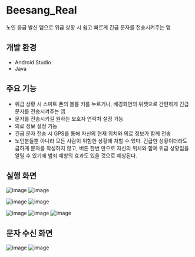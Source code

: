 # Beesang_Real

노인 응급 발신 앱으로 위급 상황 시 쉽고 빠르게 긴급 문자를 전송시켜주는 앱

## 개발 환경

- Android Studio
- Java

## 주요 기능

- 위급 상황 시 스마트 폰의 볼륨 키를 누르거나, 배경화면의 위젯으로 간편하게 긴급 문자를 전송시켜주는 앱
- 문자를 전송시키길 원하는 보호자 연락처 설정 가능
- 의료 정보 설정 기능
- 긴급 문자 전송 시 GPS를 통해 자신의 현재 위치와 의료 정보가 함께 전송
- 노인분들뿐 아니라 모든 사람이 위험한 상황에 처할 수 있다. 긴급한 상황이더라도 급하게 문자를 작성하지 않고, 버튼 한번 만으로 자신의 위치와 함께 위급 상황임을 알릴 수 있기에 범죄 예방의 효과도 있을 것으로 예상된다.

## 실행 화면
![image](https://user-images.githubusercontent.com/52234053/122553308-7738ea80-d072-11eb-98fa-2dae306307c8.png)
![image](https://user-images.githubusercontent.com/52234053/122553324-7ef88f00-d072-11eb-83e4-c074d5e1e5c8.png)

![image](https://user-images.githubusercontent.com/52234053/122553355-861f9d00-d072-11eb-98d6-b7cd8ca83532.png)
![image](https://user-images.githubusercontent.com/52234053/122553447-a4859880-d072-11eb-8e32-d56604134e06.png)

![image](https://user-images.githubusercontent.com/52234053/122553415-99cb0380-d072-11eb-80ef-8eb03406a81a.png)
![image](https://user-images.githubusercontent.com/52234053/122553529-c1ba6700-d072-11eb-9df9-5f5800ec2b8a.png)
![image](https://user-images.githubusercontent.com/52234053/122553548-c8e17500-d072-11eb-9b69-91ca12c6602b.png)

## 문자 수신 화면 
![image](https://user-images.githubusercontent.com/52234053/122553635-e7477080-d072-11eb-9c58-2b04cef29fbf.png)
![image](https://user-images.githubusercontent.com/52234053/122553689-f7f7e680-d072-11eb-8d4b-2fbdaf075ee0.png)


